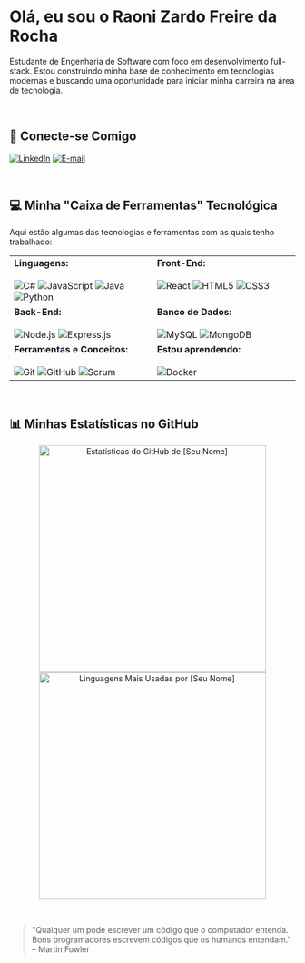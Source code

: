 # Olá, eu sou o Raoni Zardo Freire da Rocha

Estudante de Engenharia de Software com foco em desenvolvimento full-stack. Estou construindo minha base de conhecimento em tecnologias modernas e buscando uma oportunidade para iniciar minha carreira na área de tecnologia.


<br>

## 🔗 Conecte-se Comigo
[![LinkedIn](https://img.shields.io/badge/LinkedIn-0077B5?style=for-the-badge&logo=linkedin&logoColor=white)](https://www.linkedin.com/in/raoni-zardo-freire-da-rocha-164525390/)
[![E-mail](https://img.shields.io/badge/Email-D14836?style=for-the-badge&logo=gmail&logoColor=white)](mailto:Raonizfr@gmail.com)

<br>

## 💻 Minha "Caixa de Ferramentas" Tecnológica

Aqui estão algumas das tecnologias e ferramentas com as quais tenho trabalhado:

<table>
  <tr>
    <td valign="top" width="50%">
      <strong>Linguagens:</strong>
      <br><br>
      <img src="https://img.shields.io/badge/C%23-239120?style=for-the-badge&logo=c-sharp&logoColor=white" alt="C#">
      <img src="https://img.shields.io/badge/JavaScript-F7DF1E?style=for-the-badge&logo=javascript&logoColor=black" alt="JavaScript">
      <img src="https://img.shields.io/badge/Java-ED8B00?style=for-the-badge&logo=java&logoColor=white" alt="Java">
      <img src="https://img.shields.io/badge/Python-3776AB?style=for-the-badge&logo=python&logoColor=white" alt="Python">
    </td>
    <td valign="top" width="50%">
      <strong>Front-End:</strong>
      <br><br>
      <img src="https://img.shields.io/badge/React-20232A?style=for-the-badge&logo=react&logoColor=61DAFB" alt="React">
      <img src="https://img.shields.io/badge/HTML5-E34F26?style=for-the-badge&logo=html5&logoColor=white" alt="HTML5">
      <img src="https://img.shields.io/badge/CSS3-1572B6?style=for-the-badge&logo=css3&logoColor=white" alt="CSS3">
    </td>
  </tr>
  <tr>
    <td valign="top" width="50%">
      <strong>Back-End:</strong>
      <br><br>
      <img src="https://img.shields.io/badge/Node.js-339933?style=for-the-badge&logo=node.js&logoColor=white" alt="Node.js">
      <img src="https://img.shields.io/badge/Express-000000?style=for-the-badge&logo=express&logoColor=white" alt="Express.js">
    </td>
    <td valign="top" width="50%">
      <strong>Banco de Dados:</strong>
      <br><br>
      <img src="https://img.shields.io/badge/MySQL-4479A1?style=for-the-badge&logo=mysql&logoColor=white" alt="MySQL">
      <img src="https://img.shields.io/badge/MongoDB-4EA94B?style=for-the-badge&logo=mongodb&logoColor=white" alt="MongoDB">
    </td>
  </tr>
  <tr>
    <td valign="top" width="50%">
      <strong>Ferramentas e Conceitos:</strong>
      <br><br>
      <img src="https://img.shields.io/badge/Git-E34F26?style=for-the-badge&logo=git&logoColor=white" alt="Git">
      <img src="https://img.shields.io/badge/GitHub-100000?style=for-the-badge&logo=github&logoColor=white" alt="GitHub">
      <img src="https://img.shields.io/badge/Scrum-0078D4?style=for-the-badge&logo=azure-devops&logoColor=white" alt="Scrum">
    </td>
    <td valign="top" width="50%">
      <strong>Estou aprendendo:</strong>
      <br><br>
      <img src="https://img.shields.io/badge/Docker-2496ED?style=for-the-badge&logo=docker&logoColor=white" alt="Docker">
      </td>
  </tr>
</table>

<br>

## 📊 Minhas Estatísticas no GitHub

<p align="center">
  <img width="400" src="https://github-readme-stats.vercel.app/api?username=[SEU-USUARIO-GITHUB]&show_icons=true&theme=dracula&include_all_commits=true&count_private=true" alt="Estatísticas do GitHub de [Seu Nome]">
  <img width="400" src="https://github-readme-stats.vercel.app/api/top-langs/?username=[SEU-USUARIO-GITHUB]&layout=compact&langs_count=8&theme=dracula" alt="Linguagens Mais Usadas por [Seu Nome]">
</p>

<br>

> "Qualquer um pode escrever um código que o computador entenda. Bons programadores escrevem códigos que os humanos entendam." – Martin Fowler

